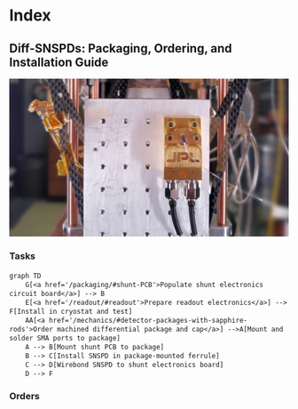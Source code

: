 # Index

<h2>Diff-SNSPDs: Packaging, Ordering, and Installation Guide</h2>


![snspd_hero](./attachments/diff_snspd_hero.jpg)

### Tasks
```mermaid
graph TD
    G[<a href='/packaging/#shunt-PCB'>Populate shunt electronics circuit board</a>] --> B
    E[<a href='/readout/#readout'>Prepare readout electronics</a>] --> F[Install in cryostat and test]
    AA[<a href='/mechanics/#detector-packages-with-sapphire-rods'>Order machined differential package and cap</a>] -->A[Mount and solder SMA ports to package]
    A --> B[Mount shunt PCB to package]
    B --> C[Install SNSPD in package-mounted ferrule]
    C --> D[Wirebond SNSPD to shunt electronics board]
    D --> F
```

### Orders




